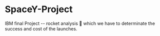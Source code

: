 # SpaceY-Project
IBM final Project -- rocket analysis 🚀 which we have to determinate the success and cost of the launches.
